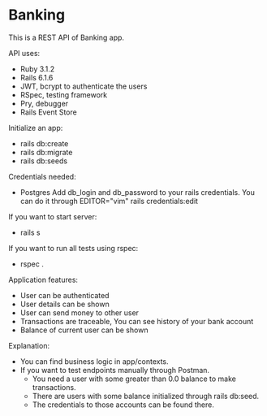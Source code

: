 # Banking

This is a REST API of Banking app.

API uses:
* Ruby 3.1.2
* Rails 6.1.6
* JWT, bcrypt to authenticate the users
* RSpec, testing framework
* Pry, debugger
* Rails Event Store

Initialize an app:
* rails db:create
* rails db:migrate
* rails db:seeds

Credentials needed:
- Postgres
Add db_login and db_password to your rails credentials.
You can do it through EDITOR="vim" rails credentials:edit

If you want to start server:
* rails s

If you want to run all tests using rspec:
* rspec .

Application features:
- User can be authenticated
- User details can be shown
- User can send money to other user
- Transactions are traceable, You can see history of your bank account
- Balance of current user can be shown

Explanation:
- You can find business logic in app/contexts.
- If you want to test endpoints manually through Postman.
  - You need a user with some greater than 0.0 balance to make transactions.
  - There are users with some balance initialized through rails db:seed. 
  - The credentials to those accounts can be found there.
